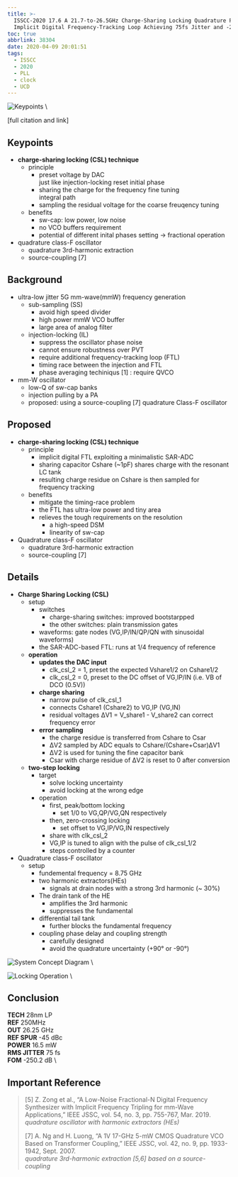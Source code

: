 ```yaml
---
title: >-
  ISSCC-2020 17.6 A 21.7-to-26.5GHz Charge-Sharing Locking Quadrature PLL with
  Implicit Digital Frequency-Tracking Loop Achieving 75fs Jitter and -250dB FoM
toc: true
abbrlink: 38304
date: 2020-04-09 20:01:51
tags:
  - ISSCC
  - 2020
  - PLL
  - clock
  - UCD
---
```


![Keypoints](https://img.mubu.com/document_image/f0af506f-d7a6-4a05-9ea1-d37d3b84ddda-216525.jpg) \

  [full citation and link]

## Keypoints

- **charge-sharing locking (CSL) technique**
  - principle
    - preset voltage by DAC  
      just like injection-locking reset initial phase
    - sharing the charge for the frequency fine tuning  
      integral path
    - sampling the residual voltage for the coarse freuqency tuning
  - benefits
    - sw-cap: low power, low noise
    - no VCO buffers requirement
    - potential of different inital phases setting → fractional operation
- quadrature class-F oscillator
  - quadrature 3rd-harmonic extraction
  - source-coupling [7]

## Background

- ultra-low jitter 5G mm-wave(mmW) frequency generation
  - sub-sampling (SS)
    - avoid high speed divider
    - high power mmW VCO buffer
    - large area of analog filter
  - injection-locking (IL)
    - suppress the oscillator phase noise
    - cannot ensure robustness over PVT
    - require additional frequency-tracking loop (FTL)
    - timing race between the injection and FTL
    - phase averaging techiniqus [1] : require QVCO
- mm-W oscillator
  - low-Q of sw-cap banks
  - injection pulling by a PA
  - proposed: using a source-coupling [7] quadrature Class-F oscillator

## Proposed

- **charge-sharing locking (CSL) technique**
  - principle
    - implicit digital FTL exploiting a minimalistic SAR-ADC
    - sharing capacitor Cshare (~1pF) shares charge with the resonant LC tank
    - resulting charge residue on Cshare is then sampled for frequency tracking
  - benefits
    - mitigate the timing-race problem
    - the FTL has ultra-low power and tiny area
    - relieves the tough requirements on the resolution
      - a high-speed DSM
      - linearity of sw-cap
- Quadrature class-F oscillator
  - quadrature 3rd-harmonic extraction
  - source-coupling [7]

## Details

- **Charge Sharing Locking (CSL)**
  - setup
    - switches
      - charge-sharing switches: improved bootstarpped
      - the other switches: plain transmission gates
    - waveforms: gate nodes (VG,IP/IN/QP/QN with sinusoidal waveforms)
    - the SAR-ADC-based FTL: runs at 1/4 frequency of reference
  - **operation**
    - **updates the DAC input**
      - clk_csl_2 = 1, preset the expected Vshare1/2 on Cshare1/2
      - clk_csl_2 = 0, preset to the DC offset of VG,IP/IN (i.e. VB of DCO (0.5V))
    - **charge sharing**
      - narrow pulse of clk_csl_1
      - connects Cshare1 (Cshare2) to VG,IP (VG,IN)
      - residual voltages ΔV1 = V_share1 - V_share2 can correct frequency error
    - **error sampling**
      - the charge residue is transferred from Cshare to Csar
      - ΔV2 sampled by ADC equals to Cshare/(Cshare+Csar)ΔV1
      - ΔV2 is used for tuning the fine capacitor bank
      - Csar with charge residue of ΔV2 is reset to 0 after conversion
  - **two-step locking**
    - target
      - solve locking uncertainty
      - avoid locking at the wrong edge
    - operation
      - first, peak/bottom locking
        - set 1/0 to VG,QP/VG,QN respectively
      - then, zero-crossing locking
        - set offset to VG,IP/VG,IN respectively
      - share with clk_csl_2
      - VG,IP is tuned to align with the pulse of clk_csl_1/2
      - steps controlled by a counter
- Quadrature class-F oscillator
  - setup
    - fundemental frequency = 8.75 GHz
    - two harmonic extractors(HEs)
      - signals at drain nodes with a strong 3rd harmonic (~ 30%)
    - The drain tank of the HE
      - amplifies the 3rd harmonic
      - suppresses the fundamental
    - differential tail tank
      - further blocks the fundamental frequency
    - coupling phase delay and coupling strength
      - carefully designed
      - avoid the quadrature uncertainty (+90° or -90°)

![System Concept Diagram](https://img.mubu.com/document_image/e8a1c59c-c435-459e-acaa-6c1e027baee6-216525.jpg) \

![Locking Operation](https://img.mubu.com/document_image/5de90214-1bd2-4c3e-8b3a-d65ea245e0a9-216525.jpg) \

## Conclusion

**TECH** 28nm LP \
**REF** 250MHz \
**OUT** 26.25 GHz \
**REF SPUR** -45 dBc \
**POWER** 16.5 mW \
**RMS JITTER** 75 fs \
**FOM** -250.2 dB \

## Important Reference

> [5] Z. Zong et al., “A Low-Noise Fractional-N Digital Frequency Synthesizer with Implicit Frequency Tripling for mm-Wave Applications,” IEEE JSSC, vol. 54, no. 3, pp. 755-767, Mar. 2019. \
*quadrature oscillator with harmonic extractors (HEs)*
>
>[7] A. Ng and H. Luong, “A 1V 17-GHz 5-mW CMOS Quadrature VCO Based on Transformer Coupling,” IEEE JSSC, vol. 42, no. 9, pp. 1933-1942, Sept. 2007. \
*quadrature 3rd-harmonic extraction [5,6] based on a source-coupling*
